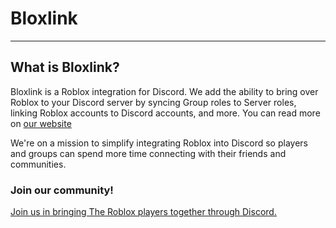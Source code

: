 # Bloxlink

---

## What is Bloxlink?

Bloxlink is a Roblox integration for Discord. We add the ability to bring over Roblox to your Discord server by syncing Group roles to Server roles, linking Roblox accounts to Discord accounts, and more. You can read more on [our website](https://blox.link)

We're on a mission to simplify integrating Roblox into Discord so players and groups can spend more time connecting with their friends and communities.

### Join our community!

[Join us in bringing The Roblox players together through Discord.](https://blox.link/support)